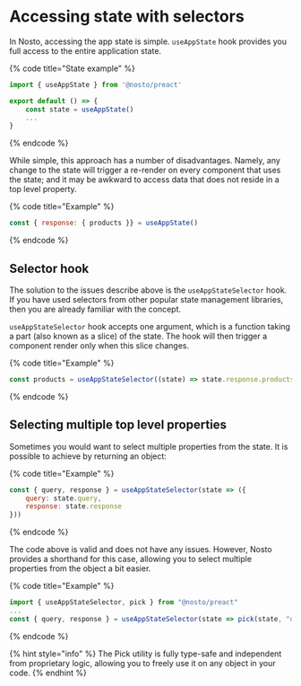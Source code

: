 # Accessing state with selectors

In Nosto, accessing the app state is simple. `useAppState` hook provides you full access to the entire application state.

{% code title="State example" %}
```jsx
import { useAppState } from '@nosto/preact'

export default () => {
    const state = useAppState()
	...
}
```
{% endcode %}

While simple, this approach has a number of disadvantages. Namely, any change to the state will trigger a re-render on every component that uses the state; and it may be awkward to access data that does not reside in a top level property.

{% code title="Example" %}
```jsx
const { response: { products }} = useAppState()
```
{% endcode %}

## Selector hook

The solution to the issues describe above is the `useAppStateSelector` hook. If you have used selectors from other popular state management libraries, then you are already familiar with the concept.

`useAppStateSelector` hook accepts one argument, which is a function taking a part (also known as a slice) of the state. The hook will then trigger a component render only when this slice changes.

{% code title="Example" %}
```jsx
const products = useAppStateSelector((state) => state.response.products)
```
{% endcode %}

## Selecting multiple top level properties

Sometimes you would want to select multiple properties from the state. It is possible to achieve by returning an object:

{% code title="Example" %}
```jsx
const { query, response } = useAppStateSelector(state => ({
    query: state.query,
    response: state.response
}))
```
{% endcode %}

The code above is valid and does not have any issues. However, Nosto provides a shorthand for this case, allowing you to select multiple properties from the object a bit easier.

{% code title="Example" %}
```jsx
import { useAppStateSelector, pick } from "@nosto/preact"
...
const { query, response } = useAppStateSelector(state => pick(state, "query", "response"))
```
{% endcode %}

{% hint style="info" %}
The Pick utility is fully type-safe and independent from proprietary logic, allowing you to freely use it on any object in your code.
{% endhint %}

